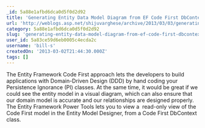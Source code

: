 ```yaml
---
_id: 5a88e1afbd6dca0d5f0d2d92
title: 'Generating Entity Data Model Diagram from EF Code First DbContext'
url: 'http://weblogs.asp.net/shijuvarghese/archive/2013/03/03/generating-entity-data-model-diagram-from-ef-code-first-dbcontext.aspx'
category: 5a88e1afbd6dca0d5f0d2d92
slug: 'generating-entity-data-model-diagram-from-ef-code-first-dbcontext'
user_id: 5a83ce59d6eb0005c4ecda2c
username: 'bill-s'
createdOn: '2013-03-02T21:44:30.000Z'
tags: []
---
```


The Entity Framework Code First approach lets the developers to build applications with Domain-Driven Design (DDD) by hand coding your Persistence Ignorance (PI) classes. At the same time, it would be great if we could see the entity model in a visual diagram, which can also ensure that our domain model is accurate and our relationships are designed properly. The Entity Framework Power Tools lets you to view a  read-only view of the Code First model in the Entity Model Designer, from a Code First DbContext class.
